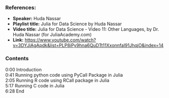 ### References:
- **Speaker:** Huda Nassar
- **Playlist title:** Julia for Data Science by Huda Nassar
- **Video title:** Julia for Data Science - Video 11: Other Languages, by Dr. Huda Nassar (for JuliaAcademy.com)
- **Link:** https://www.youtube.com/watch?v=3DYJiAgApdk&list=PLP8iPy9hna6QuDTt11Xxonnfal91JhqjO&index=14

### Contents
0:00 Introduction  
0:41 Running python code using PyCall Package in Julia  
2:05 Running R code using RCall package in Julia  
5:17 Running C code in Julia  
6:28 End